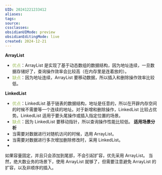 ```yaml
---
UID: 20241221233412
aliases: 
tags: 
source: 
cssclasses: 
obsidianUIMode: preview
obsidianEditingMode: live
created: 2024-12-21
---
```



**ArrayList**

- <font color="#9bbb59">优点</font>：ArrayList 是实现了基于动态数组的数据结构，因为地址连续，一旦数据存储好了，查询操作效率会比较高（在内存里是连着放的）。
- <font color="#9bbb59">缺点</font>：因为地址连续，ArrayList 要移动数据，所以插入和删除操作效率比较低。

**LinkedList**
- <font color="#9bbb59"> 优点</font>：LinkedList 基于链表的数据结构，地址是任意的，所以在开辟内存空间的时候不需要等一个连续的地址。对于新增和删除操作，LinkedList 比较占优势。LinkedList 适用于要头尾操作或插入指定位置的场景。
- <font color="#9bbb59">缺点</font>：因为 LinkedList 要移动指针，所以查询操作性能比较低。
**适用场景分析**
- 当需要对数据进行对随机访问的时候，选用 ArrayList。
- 当需要对数据进行多次增加删除修改时，采用 LinkedList。
- 
如果容量固定，并且只会添加到尾部，不会引起扩容，优先采用 ArrayList。
当然，绝大数业务的场景下，使用 ArrayList 就够了，但需要注意避免 ArrayList 的扩容，以及非顺序的插入。



